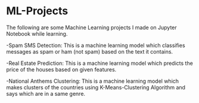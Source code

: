 # ML-Projects
The following are some Machine Learning projects I made on Jupyter Notebook while learning. 

-Spam SMS Detection:
This is a machine learning model which classifies messages as spam or ham (not spam) based on the text it contains.

-Real Estate Prediction:
This is a machine learning model which predicts the price of the houses based on given features.

-National Anthems Clustering:
This is a machine learning model which makes clusters of the countries using K-Means-Clustering Algorithm and says which are in a same genre.
